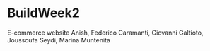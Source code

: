 # BuildWeek2
E-commerce website
Anish, Federico Caramanti, Giovanni Galtioto, Joussoufa Seydi, Marina Muntenita
